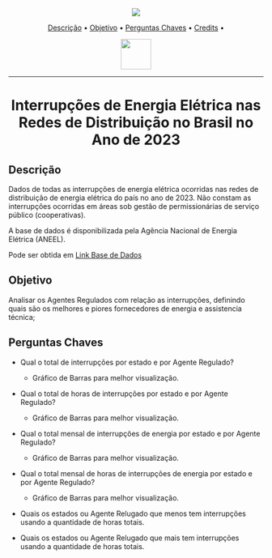 <p align="center">
  <a href=""><img src="https://badges.gitter.im/amitmerchant1990/electron-markdownify.svg"></a>
</p>

<p align="center">
  <a href="#descrição">Descrição</a> •
  <a href="#objetivo">Objetivo</a> •
  <a href="#perguntas-chaves">Perguntas Chaves</a> •
  <a href="#credits">Credits</a> •
</p>

<p align="center">
  <img height="60px" src="https://dadosabertos.aneel.gov.br/uploads/group/2022-08-23-193719.950953MARCAS-ANEEL-022.png">
</p>

---

<h1 align="center"> Interrupções de Energia Elétrica nas Redes de Distribuição no Brasil no Ano de 2023</h1>


## Descrição

Dados de todas as interrupções de energia elétrica ocorridas nas redes de distribuição de energia elétrica do país no ano de 2023. Não constam as interrupções ocorridas em áreas sob gestão de permissionárias de serviço público (cooperativas).

A base de dados é disponibilizada pela Agência Nacional de Energia Elétrica (ANEEL).

Pode ser obtida em [Link Base de Dados](https://dadosabertos.aneel.gov.br/dataset/interrupcoes-de-energia-eletrica-nas-redes-de-distribuicao)


## Objetivo

Analisar os Agentes Regulados com relação as interrupções, definindo quais são os melhores e piores fornecedores de energia e assistencia técnica;


## Perguntas Chaves

+ Qual o total de interrupções por estado e por Agente Regulado?
  - Gráfico de Barras para melhor visualização.
+ Qual o total de horas de interrupções por estado e por Agente Regulado?
  - Gráfico de Barras para melhor visualização.


+ Qual o total mensal de interrupções de energia por estado e por Agente Regulado?
  - Gráfico de Barras para melhor visualização.
+ Qual o total mensal de horas de interrupções de energia por estado e por Agente Regulado?
  - Gráfico de Barras para melhor visualização.

+ Quais os estados ou Agente Relugado que menos tem interrupções usando a quantidade de horas totais.

+ Quais os estados ou Agente Relugado que mais tem interrupções usando a quantidade de horas totais.


